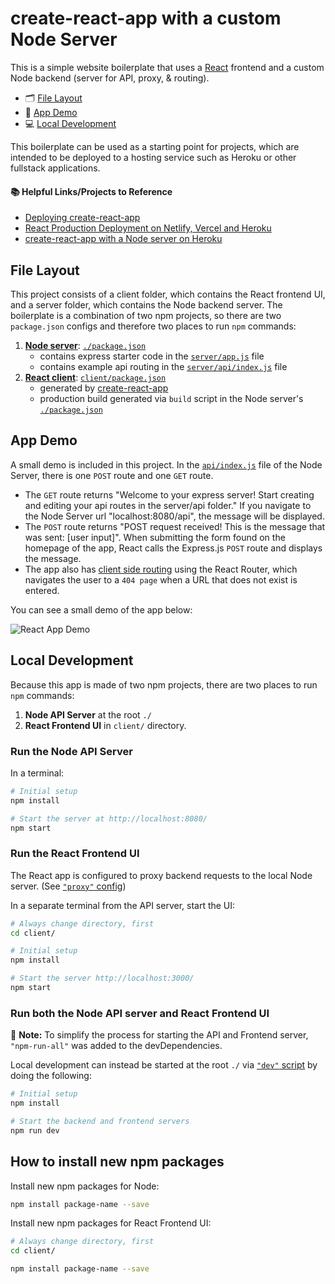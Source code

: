 # create-react-app with a custom Node Server

This is a simple website boilerplate that uses a [React](https://github.com/facebook/create-react-app) frontend and a custom Node backend (server for API, proxy, & routing).

* 🗂 [File Layout](#user-content-file-layout)
* 👾 [App Demo](#user-content-app-demo)
* 💻 [Local Development](#user-content-local-development)

This boilerplate can be used as a starting point for projects, which are intended to be deployed to a hosting service such as Heroku or other fullstack applications. 
#### 📚 Helpful Links/Projects to Reference
* [Deploying create-react-app](https://create-react-app.dev/docs/deployment/)
* [React Production Deployment on Netlify, Vercel and Heroku](https://github.com/esausilva/react-production-deployment)
* [create-react-app with a Node server on Heroku](https://github.com/mars/heroku-cra-node)

## File Layout

This project consists of a client folder, which contains the React frontend UI, and a server folder, which contains the Node backend server. The boilerplate is a combination of two npm projects, so there are two `package.json` configs and therefore two places to run `npm` commands:

  1. [**Node server**](server/): [`./package.json`](package.json)
      * contains express starter code in the [`server/app.js`](server/app.js) file
      * contains example api routing in the [`server/api/index.js`](server/api/index.js) file
  2. [**React client**](client/): [`client/package.json`](client/package.json)
      * generated by [create-react-app](https://github.com/facebook/create-react-app)
      * production build generated via `build` script in the Node server's [`./package.json`](package.json)

## App Demo

A small demo is included in this project. In the [`api/index.js`](server/api/index.js) file of the Node Server, there is one `POST` route and one `GET` route.

* The `GET` route returns "Welcome to your express server! Start creating and editing your api routes in the server/api folder." If you navigate to the Node Server url "localhost:8080/api", the message will be displayed.
* The `POST` route returns "POST request received! This is the message that was sent: [user input]". When submitting the form found on the homepage of the app, React calls the Express.js `POST` route and displays the message.
* The app also has [client side routing](client/src/App.js) using the React Router, which navigates the user to a `404 page` when a URL that does not exist is entered.

You can see a small demo of the app below:

![React App Demo](https://i.imgur.com/jpV80B5.gif "React App Demo")

## Local Development

Because this app is made of two npm projects, there are two places to run `npm` commands:

1. **Node API Server** at the root `./`
2. **React Frontend UI** in `client/` directory.

### Run the Node API Server

In a terminal:

```bash
# Initial setup
npm install

# Start the server at http://localhost:8080/
npm start
```

### Run the React Frontend UI

The React app is configured to proxy backend requests to the local Node server. (See [`"proxy"` config](client/package.json))

In a separate terminal from the API server, start the UI:

```bash
# Always change directory, first
cd client/

# Initial setup
npm install

# Start the server http://localhost:3000/
npm start
```

### Run both the Node API server and React Frontend UI

📝 **Note:** To simplify the process for starting the API and Frontend server, `"npm-run-all"` was added to the devDependencies. 

Local development can instead be started at the root `./` via [`"dev"` script](/package.json) by doing the following:

```bash
# Initial setup
npm install

# Start the backend and frontend servers
npm run dev
```

## How to install new npm packages

Install new npm packages for Node:

```bash
npm install package-name --save
```

Install new npm packages for React Frontend UI:

```bash
# Always change directory, first
cd client/

npm install package-name --save
```
